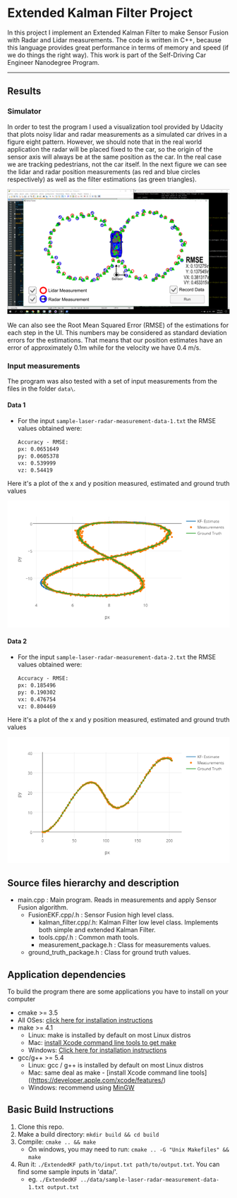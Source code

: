 # Extended Kalman Filter Project
In this project I implement an Extended Kalman Filter to make Sensor Fusion with Radar and Lidar measurements.
The code is written in C++, because this language provides great performance in terms of memory and speed (if we do things the right way).
This work is part of the Self-Driving Car Engineer Nanodegree Program.

---

[//]: # (Image References)
[simulation]: ./img/simulation.png
[sample1]: ./img/sample1_p.png
[sample2]: ./img/sample2_p.png

## Results
### Simulator
In order to test the program I used a visualization tool provided by Udacity that plots noisy lidar and radar measurements as a simulated car drives in a figure eight pattern. 
However, we should note that in the real world application the radar will be placed fixed to the car, so the origin of the sensor axis will always be at the same position as the car. In the real case we are tracking pedestrians, not the car itself.
In the next figure we can see the lidar and radar position measurements (as red and blue circles respectively) as well as the filter estimations (as green triangles).

![Simulator][simulation]

We can also see the Root Mean Squared Error (RMSE) of the estimations for each step in the UI. 
This numbers may be considered as standard deviation errors for the estimations. 
That means that our position estimates have an error of approximately 0.1m while for the velocity we have 0.4 m/s.

### Input measurements
The program was also tested with a set of input measurements from the files in the folder `data\`.

#### Data 1
- For the input `sample-laser-radar-measurement-data-1.txt` the RMSE values obtained were:
  ```
  Accuracy - RMSE:
  px: 0.0651649
  py: 0.0605378
  vx: 0.539999
  vz: 0.54419
  ```
  
Here it's a plot of the x and y position measured, estimated and ground truth values

![Data 1][sample1]

#### Data 2
- For the input `sample-laser-radar-measurement-data-2.txt` the RMSE values obtained were:
  ```
  Accuracy - RMSE:
  px: 0.185496
  py: 0.190302
  vx: 0.476754
  vz: 0.804469
  ```
  
Here it's a plot of the x and y position measured, estimated and ground truth values

![Data 2][sample2]

## Source files hierarchy and description
- main.cpp : Main program. Reads in measurements and apply Sensor Fusion algorithm.
  - FusionEKF.cpp/.h : Sensor Fusion high level class.
    - kalman_filter.cpp/.h: Kalman Filter low level class. Implements both simple and extended Kalman Filter.
    - tools.cpp/.h : Common math tools.
    - measurement_package.h : Class for measurements values.
  - ground_truth_package.h : Class for ground truth values.

## Application dependencies
To build the program there are some applications you have to install on your computer

* cmake >= 3.5
 * All OSes: [click here for installation instructions](https://cmake.org/install/)
* make >= 4.1
  * Linux: make is installed by default on most Linux distros
  * Mac: [install Xcode command line tools to get make](https://developer.apple.com/xcode/features/)
  * Windows: [Click here for installation instructions](http://gnuwin32.sourceforge.net/packages/make.htm)
* gcc/g++ >= 5.4
  * Linux: gcc / g++ is installed by default on most Linux distros
  * Mac: same deal as make - [install Xcode command line tools]((https://developer.apple.com/xcode/features/)
  * Windows: recommend using [MinGW](http://www.mingw.org/)

## Basic Build Instructions

1. Clone this repo.
2. Make a build directory: `mkdir build && cd build`
3. Compile: `cmake .. && make` 
   * On windows, you may need to run: `cmake .. -G "Unix Makefiles" && make`
4. Run it: `./ExtendedKF path/to/input.txt path/to/output.txt`. You can find
   some sample inputs in 'data/'.
    - eg. `./ExtendedKF ../data/sample-laser-radar-measurement-data-1.txt output.txt`

